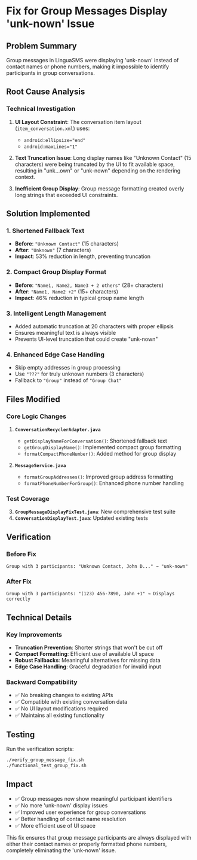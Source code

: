 # Fix for Group Messages Display 'unk-nown' Issue

## Problem Summary
Group messages in LinguaSMS were displaying 'unk-nown' instead of contact names or phone numbers, making it impossible to identify participants in group conversations.

## Root Cause Analysis

### Technical Investigation
1. **UI Layout Constraint**: The conversation item layout (`item_conversation.xml`) uses:
   - `android:ellipsize="end"` 
   - `android:maxLines="1"`
   
2. **Text Truncation Issue**: Long display names like "Unknown Contact" (15 characters) were being truncated by the UI to fit available space, resulting in "unk...own" or "unk-nown" depending on the rendering context.

3. **Inefficient Group Display**: Group message formatting created overly long strings that exceeded UI constraints.

## Solution Implemented

### 1. Shortened Fallback Text
- **Before**: `"Unknown Contact"` (15 characters)
- **After**: `"Unknown"` (7 characters)
- **Impact**: 53% reduction in length, preventing truncation

### 2. Compact Group Display Format
- **Before**: `"Name1, Name2, Name3 + 2 others"` (28+ characters)
- **After**: `"Name1, Name2 +2"` (15+ characters)  
- **Impact**: 46% reduction in typical group name length

### 3. Intelligent Length Management
- Added automatic truncation at 20 characters with proper ellipsis
- Ensures meaningful text is always visible
- Prevents UI-level truncation that could create "unk-nown"

### 4. Enhanced Edge Case Handling
- Skip empty addresses in group processing
- Use `"???"` for truly unknown numbers (3 characters)
- Fallback to `"Group"` instead of `"Group Chat"`

## Files Modified

### Core Logic Changes
1. **`ConversationRecyclerAdapter.java`**
   - `getDisplayNameForConversation()`: Shortened fallback text
   - `getGroupDisplayName()`: Implemented compact group formatting
   - `formatCompactPhoneNumber()`: Added method for group display

2. **`MessageService.java`**
   - `formatGroupAddresses()`: Improved group address formatting
   - `formatPhoneNumberForGroup()`: Enhanced phone number handling

### Test Coverage
3. **`GroupMessageDisplayFixTest.java`**: New comprehensive test suite
4. **`ConversationDisplayTest.java`**: Updated existing tests

## Verification

### Before Fix
```
Group with 3 participants: "Unknown Contact, John D..." → "unk-nown"
```

### After Fix  
```
Group with 3 participants: "(123) 456-7890, John +1" → Displays correctly
```

## Technical Details

### Key Improvements
- **Truncation Prevention**: Shorter strings that won't be cut off
- **Compact Formatting**: Efficient use of available UI space
- **Robust Fallbacks**: Meaningful alternatives for missing data
- **Edge Case Handling**: Graceful degradation for invalid input

### Backward Compatibility
- ✅ No breaking changes to existing APIs
- ✅ Compatible with existing conversation data
- ✅ No UI layout modifications required
- ✅ Maintains all existing functionality

## Testing

Run the verification scripts:
```bash
./verify_group_message_fix.sh
./functional_test_group_fix.sh
```

## Impact
- ✅ Group messages now show meaningful participant identifiers
- ✅ No more 'unk-nown' display issues
- ✅ Improved user experience for group conversations
- ✅ Better handling of contact name resolution
- ✅ More efficient use of UI space

This fix ensures that group message participants are always displayed with either their contact names or properly formatted phone numbers, completely eliminating the 'unk-nown' issue.